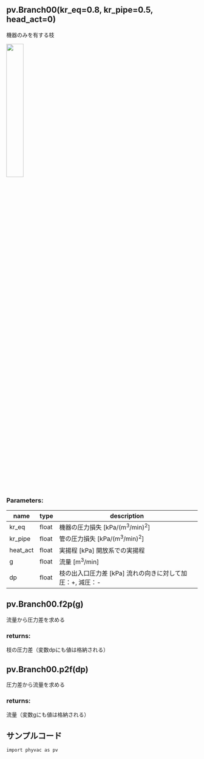 ## pv.Branch00(kr_eq=0.8, kr_pipe=0.5, head_act=0)
機器のみを有する枝
  
<img src="https://user-images.githubusercontent.com/27459538/111773622-be87d180-88f1-11eb-928c-eae0ba653c3a.png" width=30%>
  
### Parameters:
|  name  |  type  | description |
| ---- | ---- | ---- |
|kr_eq|float|機器の圧力損失 \[kPa/(m<sup>3</sup>/min)<sup>2</sup>]|
|kr_pipe|float|管の圧力損失 \[kPa/(m<sup>3</sup>/min)<sup>2</sup>]|
|heat_act|float|実揚程 \[kPa] 開放系での実揚程|
|g|float|流量 \[m<sup>3</sup>/min] |
|dp|float|枝の出入口圧力差 \[kPa] 流れの向きに対して加圧：+, 減圧：- |
  
## pv.Branch00.f2p(g)
流量から圧力差を求める
  
### returns:
枝の圧力差（変数dpにも値は格納される）
## pv.Branch00.p2f(dp)
圧力差から流量を求める
  
### returns:
流量（変数gにも値は格納される）
  
## サンプルコード
```
import phyvac as pv
```
